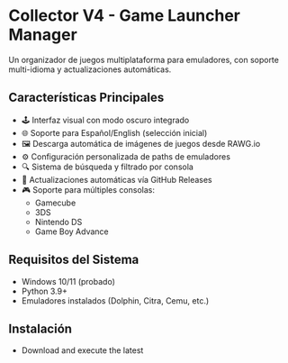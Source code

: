 # Collector V4 - Game Launcher Manager


Un organizador de juegos multiplataforma para emuladores, con soporte multi-idioma y actualizaciones automáticas.

## Características Principales

- 🕹️ Interfaz visual con modo oscuro integrado
- 🌐 Soporte para Español/English (selección inicial)
- 🖼️ Descarga automática de imágenes de juegos desde RAWG.io
- ⚙️ Configuración personalizada de paths de emuladores
- 🔍 Sistema de búsqueda y filtrado por consola
- 🔄 Actualizaciones automáticas vía GitHub Releases
- 🎮 Soporte para múltiples consolas:
  - Gamecube
  - 3DS
  - Nintendo DS
  - Game Boy Advance

## Requisitos del Sistema

- Windows 10/11 (probado)
- Python 3.9+
- Emuladores instalados (Dolphin, Citra, Cemu, etc.)

## Instalación

- Download and execute the latest
